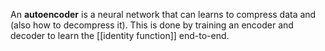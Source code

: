 An **autoencoder** is a neural network that can learns to compress data and (also how to decompress it). This is done by training an encoder and decoder to learn the [[identity function]] end-to-end.